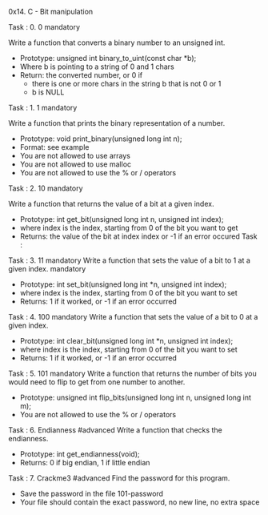 0x14. C - Bit manipulation

Task : 0. 0
mandatory

 Write a function that converts a binary number to an unsigned int.

- Prototype: unsigned int binary_to_uint(const char *b);
- Where b is pointing to a string of 0 and 1 chars
- Return: the converted number, or 0 if
	- there is one or more chars in the string b that is not 0 or 1
	- b is NULL

Task : 1. 1
mandatory

Write a function that prints the binary representation of a number.

- Prototype: void print_binary(unsigned long int n);
- Format: see example
- You are not allowed to use arrays
- You are not allowed to use malloc
- You are not allowed to use the % or / operators

Task : 2. 10
mandatory

Write a function that returns the value of a bit at a given index.

- Prototype: int get_bit(unsigned long int n, unsigned int index);
- where index is the index, starting from 0 of the bit you want to get
- Returns: the value of the bit at index index or -1 if an error occured Task :

Task : 3. 11 mandatory Write a function that sets the value of a bit to 1 at a given
index.
mandatory
- Prototype: int set_bit(unsigned long int *n, unsigned int index);
- where index is the index, starting from 0 of the bit you want to set
- Returns: 1 if it worked, or -1 if an error occurred

Task : 4. 100
mandatory
Write a function that sets the value of a bit to 0 at a given index.

- Prototype: int clear_bit(unsigned long int *n, unsigned int index);
- where index is the index, starting from 0 of the bit you want to set
- Returns: 1 if it worked, or -1 if an error occurred

Task : 5. 101
mandatory
Write a function that returns the number of bits you would need to flip to get from one number to another.

- Prototype: unsigned int flip_bits(unsigned long int n, unsigned long int m);
- You are not allowed to use the % or / operators

Task : 6. Endianness
#advanced
Write a function that checks the endianness.

- Prototype: int get_endianness(void);
- Returns: 0 if big endian, 1 if little endian

Task : 7. Crackme3
#advanced
Find the password for this program.

- Save the password in the file 101-password
- Your file should contain the exact password, no new line, no extra space
